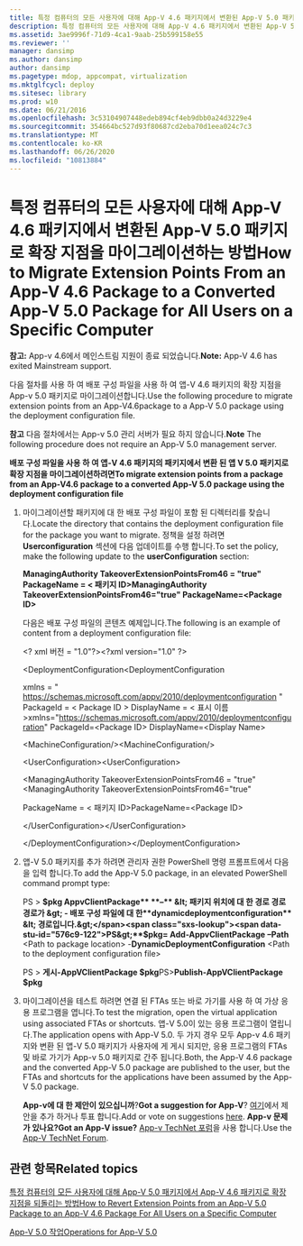 ```yaml
---
title: 특정 컴퓨터의 모든 사용자에 대해 App-V 4.6 패키지에서 변환된 App-V 5.0 패키지로 확장 지점을 마이그레이션하는 방법
description: 특정 컴퓨터의 모든 사용자에 대해 App-V 4.6 패키지에서 변환된 App-V 5.0 패키지로 확장 지점을 마이그레이션하는 방법
ms.assetid: 3ae9996f-71d9-4ca1-9aab-25b599158e55
ms.reviewer: ''
manager: dansimp
ms.author: dansimp
author: dansimp
ms.pagetype: mdop, appcompat, virtualization
ms.mktglfcycl: deploy
ms.sitesec: library
ms.prod: w10
ms.date: 06/21/2016
ms.openlocfilehash: 3c53104907448edeb894cf4eb9dbb0a24d3229e4
ms.sourcegitcommit: 354664bc527d93f80687cd2eba70d1eea024c7c3
ms.translationtype: MT
ms.contentlocale: ko-KR
ms.lasthandoff: 06/26/2020
ms.locfileid: "10813884"
---
```

# <span data-ttu-id="576c9-103">특정 컴퓨터의 모든 사용자에 대해 App-V 4.6 패키지에서 변환된 App-V 5.0 패키지로 확장 지점을 마이그레이션하는 방법</span><span class="sxs-lookup"><span data-stu-id="576c9-103">How to Migrate Extension Points From an App-V 4.6 Package to a Converted App-V 5.0 Package for All Users on a Specific Computer</span></span>

<span data-ttu-id="576c9-104">**참고:** App-v 4.6에서 메인스트림 지원이 종료 되었습니다.</span><span class="sxs-lookup"><span data-stu-id="576c9-104">**Note:** App-V 4.6 has exited Mainstream support.</span></span>

<span data-ttu-id="576c9-105">다음 절차를 사용 하 여 배포 구성 파일을 사용 하 여 앱-V 4.6 패키지의 확장 지점을 App-v 5.0 패키지로 마이그레이션합니다.</span><span class="sxs-lookup"><span data-stu-id="576c9-105">Use the following procedure to migrate extension points from an App-V4.6package to a App-V 5.0 package using the deployment configuration file.</span></span>

<span data-ttu-id="576c9-106">**참고**  다음 절차에서는 App-v 5.0 관리 서버가 필요 하지 않습니다.</span><span class="sxs-lookup"><span data-stu-id="576c9-106">**Note** The following procedure does not require an App-V 5.0 management server.</span></span>

 

**<span data-ttu-id="576c9-107">배포 구성 파일을 사용 하 여 앱-V 4.6 패키지의 패키지에서 변환 된 앱 V 5.0 패키지로 확장 지점을 마이그레이션하려면</span><span class="sxs-lookup"><span data-stu-id="576c9-107">To migrate extension points from a package from an App-V4.6 package to a converted App-V 5.0 package using the deployment configuration file</span></span>**

1. <span data-ttu-id="576c9-108">마이그레이션할 패키지에 대 한 배포 구성 파일이 포함 된 디렉터리를 찾습니다.</span><span class="sxs-lookup"><span data-stu-id="576c9-108">Locate the directory that contains the deployment configuration file for the package you want to migrate.</span></span> <span data-ttu-id="576c9-109">정책을 설정 하려면 **Userconfiguration** 섹션에 다음 업데이트를 수행 합니다.</span><span class="sxs-lookup"><span data-stu-id="576c9-109">To set the policy, make the following update to the **userConfiguration** section:</span></span>

   **<span data-ttu-id="576c9-110">ManagingAuthority TakeoverExtensionPointsFrom46 = "true" PackageName = &lt; 패키지 ID&gt;</span><span class="sxs-lookup"><span data-stu-id="576c9-110">ManagingAuthority TakeoverExtensionPointsFrom46="true" PackageName=&lt;Package ID&gt;</span></span>**

   <span data-ttu-id="576c9-111">다음은 배포 구성 파일의 콘텐츠 예제입니다.</span><span class="sxs-lookup"><span data-stu-id="576c9-111">The following is an example of content from a deployment configuration file:</span></span>

   <span data-ttu-id="576c9-112">&lt;? xml 버전 = "1.0"?&gt;</span><span class="sxs-lookup"><span data-stu-id="576c9-112">&lt;?xml version="1.0" ?&gt;</span></span>

   <span data-ttu-id="576c9-113">&lt;DeploymentConfiguration</span><span class="sxs-lookup"><span data-stu-id="576c9-113">&lt;DeploymentConfiguration</span></span>

   <span data-ttu-id="576c9-114">xmlns = " <https://schemas.microsoft.com/appv/2010/deploymentconfiguration> " PackageId = &lt; Package ID &gt; DisplayName = &lt; 표시 이름&gt;</span><span class="sxs-lookup"><span data-stu-id="576c9-114">xmlns="<https://schemas.microsoft.com/appv/2010/deploymentconfiguration>" PackageId=&lt;Package ID&gt; DisplayName=&lt;Display Name&gt;</span></span>

   <span data-ttu-id="576c9-115">&lt;MachineConfiguration/&gt;</span><span class="sxs-lookup"><span data-stu-id="576c9-115">&lt;MachineConfiguration/&gt;</span></span>

   <span data-ttu-id="576c9-116">&lt;UserConfiguration&gt;</span><span class="sxs-lookup"><span data-stu-id="576c9-116">&lt;UserConfiguration&gt;</span></span>

   <span data-ttu-id="576c9-117">&lt;ManagingAuthority TakeoverExtensionPointsFrom46 = "true"</span><span class="sxs-lookup"><span data-stu-id="576c9-117">&lt;ManagingAuthority TakeoverExtensionPointsFrom46="true"</span></span>

   <span data-ttu-id="576c9-118">PackageName = &lt; 패키지 ID&gt;</span><span class="sxs-lookup"><span data-stu-id="576c9-118">PackageName=&lt;Package ID&gt;</span></span>

   <span data-ttu-id="576c9-119">&lt;/UserConfiguration&gt;</span><span class="sxs-lookup"><span data-stu-id="576c9-119">&lt;/UserConfiguration&gt;</span></span>

   <span data-ttu-id="576c9-120">&lt;/DeploymentConfiguration&gt;</span><span class="sxs-lookup"><span data-stu-id="576c9-120">&lt;/DeploymentConfiguration&gt;</span></span>

2. <span data-ttu-id="576c9-121">앱-V 5.0 패키지를 추가 하려면 관리자 권한 PowerShell 명령 프롬프트에서 다음을 입력 합니다.</span><span class="sxs-lookup"><span data-stu-id="576c9-121">To add the App-V 5.0 package, in an elevated PowerShell command prompt type:</span></span>

   <span data-ttu-id="576c9-122">PS &gt; **$pkg AppvClientPackage** **–** &lt; 패키지 위치에 대 한 경로 경로 경로가 &gt;  - 배포 구성 파일에 대 한**dynamicdeploymentconfiguration** &lt; 경로입니다.&gt;</span><span class="sxs-lookup"><span data-stu-id="576c9-122">PS&gt;**$pkg= Add-AppvClientPackage** **–Path** &lt;Path to package location&gt; -**DynamicDeploymentConfiguration** &lt;Path to the deployment configuration file&gt;</span></span>

   <span data-ttu-id="576c9-123">PS &gt; **게시-AppVClientPackage $pkg**</span><span class="sxs-lookup"><span data-stu-id="576c9-123">PS&gt;**Publish-AppVClientPackage $pkg**</span></span>

3. <span data-ttu-id="576c9-124">마이그레이션을 테스트 하려면 연결 된 FTAs 또는 바로 가기를 사용 하 여 가상 응용 프로그램을 엽니다.</span><span class="sxs-lookup"><span data-stu-id="576c9-124">To test the migration, open the virtual application using associated FTAs or shortcuts.</span></span> <span data-ttu-id="576c9-125">앱-V 5.0이 있는 응용 프로그램이 열립니다.</span><span class="sxs-lookup"><span data-stu-id="576c9-125">The application opens with App-V 5.0.</span></span> <span data-ttu-id="576c9-126">두 가지 경우 모두 App-v 4.6 패키지와 변환 된 앱-V 5.0 패키지가 사용자에 게 게시 되지만, 응용 프로그램의 FTAs 및 바로 가기가 App-v 5.0 패키지로 간주 됩니다.</span><span class="sxs-lookup"><span data-stu-id="576c9-126">Both, the App-V 4.6 package and the converted App-V 5.0 package are published to the user, but the FTAs and shortcuts for the applications have been assumed by the App-V 5.0 package.</span></span>

   <span data-ttu-id="576c9-127">**App-v에 대 한 제안이 있으십니까**?</span><span class="sxs-lookup"><span data-stu-id="576c9-127">**Got a suggestion for App-V**?</span></span> <span data-ttu-id="576c9-128">[여기](http://appv.uservoice.com/forums/280448-microsoft-application-virtualization)에서 제안을 추가 하거나 투표 합니다.</span><span class="sxs-lookup"><span data-stu-id="576c9-128">Add or vote on suggestions [here](http://appv.uservoice.com/forums/280448-microsoft-application-virtualization).</span></span> **<span data-ttu-id="576c9-129">App-v 문제가 있나요?</span><span class="sxs-lookup"><span data-stu-id="576c9-129">Got an App-V issue?</span></span>** <span data-ttu-id="576c9-130">[App-v TechNet 포럼](https://social.technet.microsoft.com/Forums/home?forum=mdopappv)을 사용 합니다.</span><span class="sxs-lookup"><span data-stu-id="576c9-130">Use the [App-V TechNet Forum](https://social.technet.microsoft.com/Forums/home?forum=mdopappv).</span></span>

## <span data-ttu-id="576c9-131">관련 항목</span><span class="sxs-lookup"><span data-stu-id="576c9-131">Related topics</span></span>


[<span data-ttu-id="576c9-132">특정 컴퓨터의 모든 사용자에 대해 App-V 5.0 패키지에서 App-V 4.6 패키지로 확장 지점을 되돌리는 방법</span><span class="sxs-lookup"><span data-stu-id="576c9-132">How to Revert Extension Points from an App-V 5.0 Package to an App-V 4.6 Package For All Users on a Specific Computer</span></span>](how-to-revert-extension-points-from-an-app-v-50-package-to-an-app-v-46-package-for-all-users-on-a-specific-computer.md)

[<span data-ttu-id="576c9-133">App-V 5.0 작업</span><span class="sxs-lookup"><span data-stu-id="576c9-133">Operations for App-V 5.0</span></span>](operations-for-app-v-50.md)

 

 





